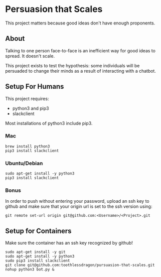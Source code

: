 # Persuasion that Scales

This project matters because good ideas don't have enough proponents.

## About

Talking to one person face-to-face is an inefficient way for good ideas to spread.  It doesn't scale.

This project exists to test the hypothesis: some individuals will be persuaded to change their minds as a result of interacting with a chatbot.

## Setup For Humans

This project requires:

* python3 and pip3
* slackclient

Most installations of python3 include pip3.

### Mac

```
brew install python3
pip3 install slackclient
```

### Ubuntu/Debian

```
sudo apt-get install -y python3
pip3 install slackclient
```

### Bonus

In order to push without entering your password, upload an ssh key to github and make sure that your origin url is set to the ssh version using:

`git remote set-url origin git@github.com:<Username>/<Project>.git`

## Setup for Containers

Make sure the container has an ssh key recognized by github!

```
sudo apt-get install -y git
sudo apt-get install -y python3
sudo pip3 install slackclient
git clone git@github.com:toothlessdragon/pursuasion-that-scales.git
nohup python3 bot.py &
```
